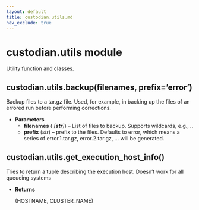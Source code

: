 ```yaml
---
layout: default
title: custodian.utils.md
nav_exclude: true
---
```


# custodian.utils module

Utility function and classes.

## custodian.utils.backup(filenames, prefix=’error’)

Backup files to a tar.gz file. Used, for example, in backing up the
files of an errored run before performing corrections.

* **Parameters**
  * **filenames** (   *[**str**]*) – List of files to backup. Supports wildcards, e.g.,
     *.*.
  * **prefix** (*str*) – prefix to the files. Defaults to error, which means a
    series of error.1.tar.gz, error.2.tar.gz, … will be generated.

## custodian.utils.get_execution_host_info()

Tries to return a tuple describing the execution host.
Doesn’t work for all queueing systems

* **Returns**

  (HOSTNAME, CLUSTER_NAME)